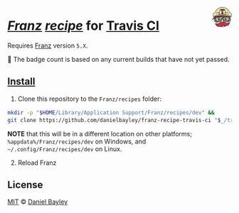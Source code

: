 [<img src="icon.svg" width="9%" align="right">][travis ci]

_[Franz] [recipe]_ for [Travis CI]
==================================
Requires [Franz] version `5.X`.

:red_circle: The badge count is based on any current builds that have not yet passed.

[Install]
---------
1. Clone this repository to the `Franz/recipes` folder:
~~~ sh
mkdir -p "$HOME/Library/Application Support/Franz/recipes/dev" &&
git clone https://github.com/danielbayley/franz-recipe-travis-ci "$_/travis-ci"
~~~
**NOTE** that this will be in a different location on other platforms; `%appdata%/Franz/recipes/dev` on Windows, and `~/.config/Franz/recipes/dev` on Linux.

2. Reload Franz

License
-------
[MIT] © [Daniel Bayley]

[MIT]:              LICENSE.md
[Daniel Bayley]:    https://github.com/danielbayley

[franz]:            https://meetfranz.com
[recipe]:           https://github.com/meetfranz/plugins#readme
[install]:          https://github.com/meetfranz/plugins/blob/master/docs/integration.md#installation

[travis ci]:        https://travis-ci.org
